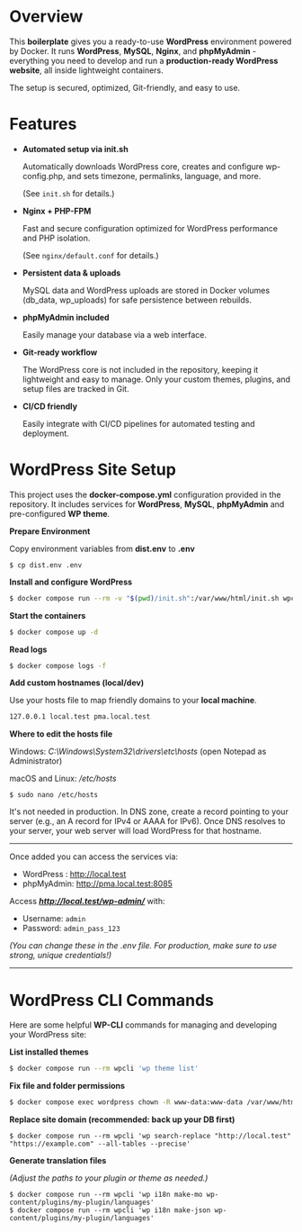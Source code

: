 # Overview

This **boilerplate** gives you a ready-to-use **WordPress** environment powered by Docker.
It runs **WordPress**, **MySQL**, **Nginx**, and **phpMyAdmin** - everything you need to develop and
run a **production-ready WordPress website**, all inside lightweight containers.

The setup is secured, optimized, Git-friendly, and easy to use.

# Features

- **Automated setup via init.sh**

  Automatically downloads WordPress core, creates and configure wp-config.php, and sets timezone,
  permalinks, language, and more.

  (See `init.sh` for details.)


- **Nginx + PHP-FPM**

  Fast and secure configuration optimized for WordPress performance and PHP isolation.

  (See `nginx/default.conf` for details.)


- **Persistent data & uploads**

  MySQL data and WordPress uploads are stored in Docker volumes (db_data, wp_uploads) for safe
  persistence between rebuilds.


- **phpMyAdmin included**

  Easily manage your database via a web interface.


- **Git-ready workflow**

  The WordPress core is not included in the repository, keeping it lightweight and easy to manage.
  Only your custom themes, plugins, and setup files are tracked in Git.


- **CI/CD friendly**

  Easily integrate with CI/CD pipelines for automated testing and deployment.

# WordPress Site Setup

This project uses the **docker-compose.yml** configuration provided in the repository.
It includes services for **WordPress**, **MySQL**, **phpMyAdmin** and pre-configured **WP theme**.

**Prepare Environment**

Copy environment variables from **dist.env** to **.env**

```shell
$ cp dist.env .env
```

**Install and configure WordPress**

```sh
$ docker compose run --rm -v "$(pwd)/init.sh":/var/www/html/init.sh wpcli ./init.sh
```

**Start the containers**

```sh
$ docker compose up -d
```

**Read logs**

```sh
$ docker compose logs -f
```

**Add custom hostnames (local/dev)**

Use your hosts file to map friendly domains to your **local machine**.

```txt
127.0.0.1 local.test pma.local.test
```

**Where to edit the hosts file**

Windows: _C:\Windows\System32\drivers\etc\hosts_ (open Notepad as Administrator)

macOS and Linux: _/etc/hosts_

```shell
$ sudo nano /etc/hosts
```

It's not needed in production. In DNS zone, create a record pointing to your server (e.g., an A record for
IPv4 or AAAA for IPv6). Once DNS resolves to your server, your web server will load WordPress for
that hostname.

---

Once added you can access the services via:

- WordPress : http://local.test
- phpMyAdmin: http://pma.local.test:8085

Access **_http://local.test/wp-admin/_** with:

- Username: `admin`
- Password: `admin_pass_123`

_(You can change these in the .env file. For production, make sure to use strong, unique
credentials!)_

---

# WordPress CLI Commands

Here are some helpful **WP-CLI** commands for managing and developing your WordPress site:

**List installed themes**

```sh
$ docker compose run --rm wpcli 'wp theme list'
```

**Fix file and folder permissions**

```sh
$ docker compose exec wordpress chown -R www-data:www-data /var/www/html/wp-content/uploads
```

**Replace site domain (recommended: back up your DB first)**

```shell
$ docker compose run --rm wpcli 'wp search-replace "http://local.test" "https://example.com" --all-tables --precise'
```

**Generate translation files**

_(Adjust the paths to your plugin or theme as needed.)_

```shell
$ docker compose run --rm wpcli 'wp i18n make-mo wp-content/plugins/my-plugin/languages'
$ docker compose run --rm wpcli 'wp i18n make-json wp-content/plugins/my-plugin/languages'
```